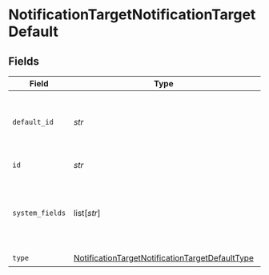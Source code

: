 # NotificationTargetNotificationTargetDefault


## Fields

| Field                                                                                                                     | Type                                                                                                                      | Required                                                                                                                  | Description                                                                                                               |
| ------------------------------------------------------------------------------------------------------------------------- | ------------------------------------------------------------------------------------------------------------------------- | ------------------------------------------------------------------------------------------------------------------------- | ------------------------------------------------------------------------------------------------------------------------- |
| `default_id`                                                                                                              | *str*                                                                                                                     | :heavy_check_mark:                                                                                                        | ID of the default output. This will be used whenever a nonexistent/deleted output is referenced.                          |
| `id`                                                                                                                      | *str*                                                                                                                     | :heavy_check_mark:                                                                                                        | Unique ID for this output                                                                                                 |
| `system_fields`                                                                                                           | list[*str*]                                                                                                               | :heavy_minus_sign:                                                                                                        | Set of fields to automatically add to events using this output. E.g.: cribl_pipe, c*. Wildcards supported.                |
| `type`                                                                                                                    | [NotificationTargetNotificationTargetDefaultType](../../models/shared/notificationtargetnotificationtargetdefaulttype.md) | :heavy_check_mark:                                                                                                        | N/A                                                                                                                       |